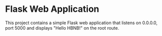 # Flask Web Application

This project contains a simple Flask web application that listens on 0.0.0.0, port 5000 and displays "Hello HBNB!" on the root route.
